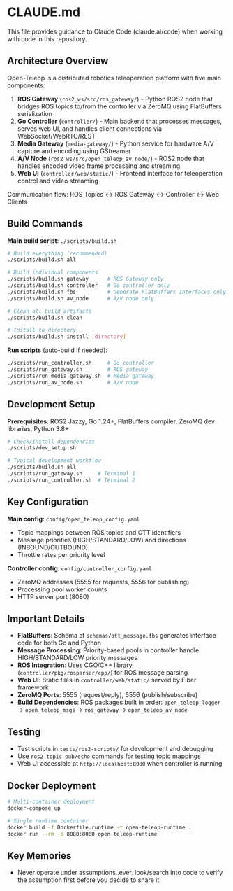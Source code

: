 # CLAUDE.md

This file provides guidance to Claude Code (claude.ai/code) when working with code in this repository.

## Architecture Overview

Open-Teleop is a distributed robotics teleoperation platform with five main components:

1. **ROS Gateway** (`ros2_ws/src/ros_gateway/`) - Python ROS2 node that bridges ROS topics to/from the controller via ZeroMQ using FlatBuffers serialization
2. **Go Controller** (`controller/`) - Main backend that processes messages, serves web UI, and handles client connections via WebSocket/WebRTC/REST
3. **Media Gateway** (`media-gateway/`) - Python service for hardware A/V capture and encoding using GStreamer
4. **A/V Node** (`ros2_ws/src/open_teleop_av_node/`) - ROS2 node that handles encoded video frame processing and streaming
5. **Web UI** (`controller/web/static/`) - Frontend interface for teleoperation control and video streaming

Communication flow: ROS Topics ↔ ROS Gateway ↔ Controller ↔ Web Clients

## Build Commands

**Main build script**: `./scripts/build.sh`

```bash
# Build everything (recommended)
./scripts/build.sh all

# Build individual components
./scripts/build.sh gateway      # ROS Gateway only
./scripts/build.sh controller   # Go controller only  
./scripts/build.sh fbs          # Generate FlatBuffers interfaces only
./scripts/build.sh av_node      # A/V node only

# Clean all build artifacts
./scripts/build.sh clean

# Install to directory
./scripts/build.sh install [directory]
```

**Run scripts** (auto-build if needed):
```bash
./scripts/run_controller.sh     # Go controller
./scripts/run_gateway.sh        # ROS gateway
./scripts/run_media_gateway.sh  # Media gateway
./scripts/run_av_node.sh        # A/V node
```

## Development Setup

**Prerequisites**: ROS2 Jazzy, Go 1.24+, FlatBuffers compiler, ZeroMQ dev libraries, Python 3.8+

```bash
# Check/install dependencies
./scripts/dev_setup.sh

# Typical development workflow
./scripts/build.sh all
./scripts/run_gateway.sh     # Terminal 1
./scripts/run_controller.sh  # Terminal 2
```

## Key Configuration

**Main config**: `config/open_teleop_config.yaml`
- Topic mappings between ROS topics and OTT identifiers
- Message priorities (HIGH/STANDARD/LOW) and directions (INBOUND/OUTBOUND)
- Throttle rates per priority level

**Controller config**: `config/controller_config.yaml`
- ZeroMQ addresses (5555 for requests, 5556 for publishing)
- Processing pool worker counts
- HTTP server port (8080)

## Important Details

- **FlatBuffers**: Schema at `schemas/ott_message.fbs` generates interface code for both Go and Python
- **Message Processing**: Priority-based pools in controller handle HIGH/STANDARD/LOW priority messages
- **ROS Integration**: Uses CGO/C++ library (`controller/pkg/rosparser/cpp/`) for ROS message parsing
- **Web UI**: Static files in `controller/web/static/` served by Fiber framework
- **ZeroMQ Ports**: 5555 (request/reply), 5556 (publish/subscribe)
- **Build Dependencies**: ROS packages built in order: `open_teleop_logger` → `open_teleop_msgs` → `ros_gateway` → `open_teleop_av_node`

## Testing

- Test scripts in `tests/ros2-scripts/` for development and debugging
- Use `ros2 topic pub/echo` commands for testing topic mappings
- Web UI accessible at `http://localhost:8080` when controller is running

## Docker Deployment

```bash
# Multi-container deployment
docker-compose up

# Single runtime container  
docker build -f Dockerfile.runtime -t open-teleop-runtime .
docker run --rm -p 8080:8080 open-teleop-runtime
```

## Key Memories

- Never operate under assumptions..ever. look/search into code to verify the assumption first before you decide to share it.